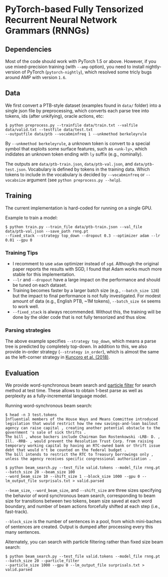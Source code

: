 # PyTorch-based Fully Tensorized Recurrent Neural Network Grammars (RNNGs)

## Dependencies
Most of the code should work with PyTorch 1.5 or above. However, if you use mixed-precision training (with `--amp` option), you need to install nightly-version of PyTorch (`pytorch-nightly`), which resolved some tricly bugs around AMP with version `1.6`.

## Data
We first convert a PTB-style dataset (examples found in `data/` folder) into a single json file by preprocessing, which converts each parse tree into tokens, ids (after unkifying), oracle actions, etc:
```
$ python preprocess.py --trainfile data/train.txt --valfile data/valid.txt --testfile data/test.txt 
--outputfile data/ptb --vocabminfreq 1 --unkmethod berkeleyrule
```
By `--unkmethod berkeleyrule`, a unknown token is convert to a special symbol that exploits some surface features, such as `<unk-ly>`, which indidates an unknown token ending with `ly` suffix (e.g., nominally).

The outputs are `data/ptb-train.json`, `data/ptb-val.json`, and `data/ptb-test.json`. Vocabulary is defined by tokens in the training data. Which tokens to include in the vocabulary is decided by `--vocabminfreq` or `--vocabsize` argument (see `python preprocess.py --help`).

## Training
The current implementation is hard-coded for running on a single GPU.

Example to train a model:
```
$ python train.py --train_file data/ptb-train.json --val_file data/ptb-val.json --save_path rnng.pt
--fixed_stack --strategy top_down --dropout 0.3 --optimizer adam --lr 0.01 --gpu 0
```

### Training Tips

- I recomment to use `adam` optimizer instead of `sgd`. Although the original paper reports the results with SGD, I found that Adam works much more stable for this implementation.
- `--lr` and `--dropout` have a large impact on the performance and should be tuned on each dataset.
- Training becomes faster by a larger batch size (e.g., `--batch_size 128`) but the impact to final performance is not fully investigated. For modest amount of data (e.g., English PTB, ~1M tokens), `--batch_size 64` seems to work well.
- `--fixed_stack` is always recommended. Without this, the training will be done by the older code that is not fully tensorized and thus slow.

### Parsing strategies

The above example specifies `--strategy top_down`, which means a parse tree is predicted by completely top-down. In addition to this, we also provide in-order strategy (`--strategy in_order`), which is almost the same as the left-corner strategy in [Kuncoro et al. (2018)](https://www.aclweb.org/anthology/P18-1132/).

## Evaluation
We provide word-synchronous beam search and [particle filter](https://www.aclweb.org/anthology/D19-1106/) for search method at test time. These allows to obtain 1-best parse as well as perplexity as a fully-incremental language model.

Running word-synchronous beam search:
```
$ head -n 3 test.tokens
Influential members of the House Ways and Means Committee introduced legislation that would restrict how the new savings-and-loan bailout agency can raise capital , creating another potential obstacle to the government 's sale of sick thrifts .
The bill , whose backers include Chairman Dan Rostenkowski -LRB- D. , Ill. -RRB- , would prevent the Resolution Trust Corp. from raising temporary working capital by having an RTC-owned bank or thrift issue debt that would n't be counted on the federal budget .
The bill intends to restrict the RTC to Treasury borrowings only , unless the agency receives specific congressional authorization .

$ python beam_search.py --test_file valid.tokens --model_file rnng.pt --batch_size 20 --beam_size 100
--word_beam_size 10 --shift_size 1 --block_size 1000 --gpu 0 --lm_output_file surprisals.txt > valid.parsed
```

`--beam_size`, `--word_beam_size`, and `--shift_size` are three sizes specifying the behavior of word synchronous beam search, corresponding to beam size for transitions between two tokens, beam size saved at each word boundary, and number of beam actions forcefully shifted at each step (i.e., fast-track).

`--block_size` is the number of sentences in a pool, from which mini-baches of sentences are created. Output is dumped after processing every this many sentences.

Alternately, you can search with particle filtering rather than fixed size beam search:
```
$ python beam_search.py --test_file valid.tokens --model_file rnng.pt --batch_size 20 --particle_filter
--particle_size 1000 --gpu 0 --lm_output_file surprisals.txt > valid.parsed
```
